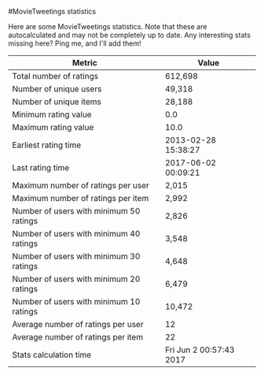 #MovieTweetings statistics

Here are some MovieTweetings statistics. Note that these are autocalculated and may not be completely up to date. Any interesting stats missing here? Ping me, and I'll add them!

Metric | Value
--- | ---
Total number of ratings                 | 612,698
Number of unique users                  | 49,318
Number of unique items                  | 28,188
Minimum rating value                    | 0.0
Maximum rating value                    | 10.0
Earliest rating time                    | 2013-02-28 15:38:27
Last rating time                        | 2017-06-02 00:09:21
Maximum number of ratings per user      | 2,015
Maximum number of ratings per item      | 2,992
Number of users with minimum 50 ratings | 2,826
Number of users with minimum 40 ratings | 3,548
Number of users with minimum 30 ratings | 4,648
Number of users with minimum 20 ratings | 6,479
Number of users with minimum 10 ratings | 10,472
Average number of ratings per user      | 12
Average number of ratings per item      | 22
Stats calculation time                  | Fri Jun  2 00:57:43 2017

